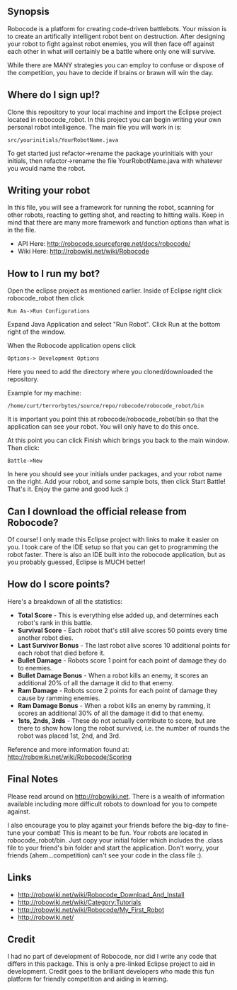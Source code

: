 ## Synopsis

Robocode is a platform for creating code-driven battlebots.  Your mission is to create an artifically intelligent robot bent on destruction.  After designing your robot to fight against robot enemies, you will then face off against each other in what will certainly be a battle where only one will survive.  

While there are MANY strategies you can employ to confuse or dispose of the competition, you have to decide if brains or brawn will win the day.  

## Where do I sign up!?

Clone this repository to your local machine and import the Eclipse project located in robocode_robot.  In this project you can begin writing your own personal robot intelligence.  The main file you will work in is: 

    src/yourinitials/YourRobotName.java

To get started just refactor->rename the package yourinitials with your initials, then refactor->rename the file YourRobotName.java with whatever you would name the robot.

## Writing your robot

In this file, you will see a framework for running the robot, scanning for other robots, reacting to getting shot, and reacting to hitting walls.  Keep in mind that there are many more framework and function options than what is in the file.

- API Here: http://robocode.sourceforge.net/docs/robocode/ 
- Wiki Here: http://robowiki.net/wiki/Robocode

## How to I run my bot?

Open the eclipse project as mentioned earlier.  Inside of Eclipse right click robocode_robot then click 

    Run As->Run Configurations  

Expand Java Application and select "Run Robot".  Click Run at the bottom right of the window.  

When the Robocode application opens click

    Options-> Development Options

 Here you need to add the directory where you cloned/downloaded the repository.

Example for my machine:  

    /home/curt/terrorbytes/source/repo/robocode/robocode_robot/bin

It is important you point this at robocode/robocode_robot/bin so that the application can see your robot.  You will only have to do this once.  

At this point you can click Finish which brings you back to the main window.  Then click:

    Battle->New

In here you should see your initials under packages, and your robot name on the right.  Add your robot, and some sample bots, then click Start Battle!  That's it.  Enjoy the game and good luck :)

## Can I download the official release from Robocode?

Of course!  I only made this Eclipse project with links to make it easier on you.  I took care of the IDE setup so that you can get to programming the robot faster.  There is also an IDE built into the robocode application, but as you probably guessed, Eclipse is MUCH better!

## How do I score points?

Here's a breakdown of all the statistics:

- **Total Score** - This is everything else added up, and determines each robot's rank in this battle.
- **Survival Score** - Each robot that's still alive scores 50 points every time another robot dies.
- **Last Survivor Bonus** - The last robot alive scores 10 additional points for each robot that died before it.
- **Bullet Damage** - Robots score 1 point for each point of damage they do to enemies.
- **Bullet Damage Bonus** - When a robot kills an enemy, it scores an additional 20% of all the damage it did to that enemy.
- **Ram Damage** - Robots score 2 points for each point of damage they cause by ramming enemies.
- **Ram Damage Bonus** - When a robot kills an enemy by ramming, it scores an additional 30% of all the damage it did to that enemy.
- **1sts, 2nds, 3rds** - These do not actually contribute to score, but are there to show how long the robot survived, i.e. the number of rounds the robot was placed 1st, 2nd, and 3rd.

Reference and more information found at:  http://robowiki.net/wiki/Robocode/Scoring

## Final Notes

Please read around on http://robowiki.net.  There is a wealth of information available including more difficult robots to download for you to compete against.

I also encourage you to play against your friends before the big-day to fine-tune your combat!  This is meant to be fun.  Your robots are located in robocode_robot/bin.  Just copy your initial folder which includes the .class file to your friend's bin folder and start the application.  Don't worry, your friends (ahem...competition) can't see your code in the class file :).

## Links

- http://robowiki.net/wiki/Robocode_Download_And_Install
- http://robowiki.net/wiki/Category:Tutorials
- http://robowiki.net/wiki/Robocode/My_First_Robot
- http://robowiki.net/

## Credit

I had no part of development of Robocode, nor did I write any code that differs in this package.  This is only a pre-linked Eclipse project to aid in development.  Credit goes to the brilliant developers who made this fun platform for friendly competition and aiding in learning.